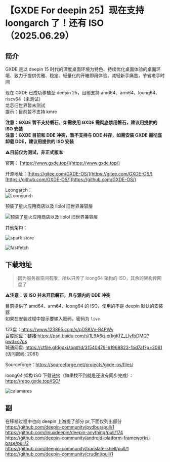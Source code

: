 # 【GXDE For deepin 25】现在支持 loongarch 了！还有 ISO（2025.06.29）  
  
## 简介  
  
GXDE 是以 deepin 15 时代的深度桌面环境为特色、持续优化桌面体验的桌面环境，致力于提供优雅、稳定、轻量化的开箱即用体验，减轻新手痛苦，节省老手时间  
  
现在 GXDE 已成功移植至 deepin 25，目前支持 amd64、arm64、loong64、riscv64（未测试）  
龙芯旧世界暂未测试  
提示：目前暂不支持 kmre  
  
**注意：GXDE 暂不支持磐石，如需使用 GXDE 需彻底禁用磐石，建议用提供的 ISO 安装**  
**注意：GXDE 目前和 DDE 冲突，暂不支持与 DDE 共存，如需安装 GXDE 需彻底卸载 DDE，建议用提供的 ISO 安装**  
  
**⚠️目前仅为测试，非正式版本**  
  
官网： [https://www.gxde.top/](https://www.gxde.top/)  
  
开源地址：[https://gitee.com/GXDE-OS/](https://gitee.com/GXDE-OS/)  
[https://github.com/GXDE-OS/](https://github.com/GXDE-OS/)  
  
Loongarch：  
![Loongarch](/news/development/gxde-for-deepin25-support-loong64/fastfetch-loong64.jpg)  
  
预装了星火应用商店以及 liblol 旧世界兼容层  
  
![预装了星火应用商店以及 liblol 旧世界兼容层](/news/development/gxde-for-deepin25-support-loong64/spark-store-loong64.jpg)  
  
其他架构：  
  
![spark store](/news/development/gxde-for-deepin25/spark-store.jpg)  
  
![fastfetch](/news/development/gxde-for-deepin25/fastfetch.jpg)  
  
## 下载地址  
  
> 因为服务器空间有限，所以只传了 loong64 架构的 ISO，其余的架构传网盘了  
  
**⚠️注意：该 ISO 并未开启磐石，且与源内的 DDE 冲突**  
  
目前提供了 amd64、arm64、loong64 的 ISO，使用的不是 deepin 默认的安装器  
如果在安装过程中提示要输入密码，密码为 `live`  
  
123盘：https://www.123865.com/s/pDSKVv-B4PWv  
百度网盘：链接:https://pan.baidu.com/s/1L9A6q-xrkgKfZ_LIyfbDMQ?pwd=c7ps  
城通网盘: https://ctfile.gfdgdxi.top#/d/31540479-61968823-1bd7af?p=2061 (访问密码: 2061)  
  
Sourceforge：https://sourceforge.net/projects/gxde-os/files/  
  
loong64 架构 ISO 下载链接（如果找不到就是还没有同步完成）：  
https://repo.gxde.top/ISO/  
  
![calamares](/news/development/gxde-for-deepin25/calamares.jpg)  
  
## 副  
  
在移植过程中也向 deepin 上游提了部分 pr,下面仅列出部分  
https://github.com/deepin-community/pydbus/pull/1    
https://github.com/linuxdeepin/deepin-anything/pull/174    
https://github.com/deepin-community/android-platform-frameworks-base/pull/2    
https://github.com/deepin-community/translate-shell/pull/1    
https://github.com/deepin-community/crudini/pull/1    
